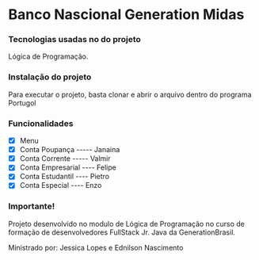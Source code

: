 # Banco Nascional Generation Midas

### Tecnologias usadas no do projeto

Lógica de Programação.

### Instalação do projeto

Para executar o projeto, basta clonar e abrir o arquivo dentro do programa Portugol

### Funcionalidades

- [x] Menu
- [X] Conta Poupança  -----   Janaina
- [X] Conta Corrente  -----   Valmir
- [X] Conta Empresarial ----   Felipe
- [X] Conta Estudantil ----   Pietro
- [X] Conta Especial   ----   Enzo

### Importante!

Projeto desenvolvido no modulo de Lógica de Programação no curso de formação de desenvolvedores FullStack Jr. Java da GenerationBrasil.

Ministrado por: Jessica Lopes e Ednilson Nascimento 



